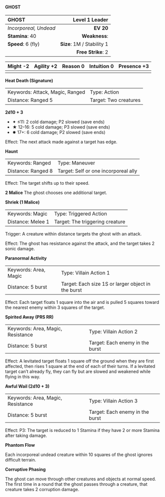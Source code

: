 #### GHOST

| GHOST                 |         **Level 1 Leader** |
| :-------------------- | -------------------------: |
| *Incorporeal, Undead* |                  **EV 20** |
| **Stamina**: 40       |              **Weakness**: |
| **Speed**: 6 (fly)    | **Size**: 1M / Stability 1 |
|                       |         **Free Strike**: 2 |

| **Might** -2 | **Agility** +2 | **Reason** 0 | **Intuition** 0 | **Presence** +3 |
| ------------ | -------------- | ------------ | --------------- | --------------- |
|              |                |              |                 |                 |

**Heat Death (Signature)**

|                                 |                       |
| :------------------------------ | :-------------------- |
| Keywords: Attack, Magic, Ranged | Type: Action          |
| Distance: Ranged 5              | Target: Two creatures |

**2d10 + 3**

- ✦ ≤11: 2 cold damage; P2 slowed (save ends)
- ★ 12–16: 5 cold damage; P3 slowed (save ends)
- ✸ 17+: 6 cold damage; P2 slowed (save ends)

Effect: The next attack made against a target has edge.

**Haunt**

|                    |                                      |
| :----------------- | :----------------------------------- |
| Keywords: Ranged   | Type: Maneuver                       |
| Distance: Ranged 8 | Target: Self or one incorporeal ally |

Effect: The target shifts up to their speed.

**2 Malice**
The ghost chooses one additional target.

**Shriek (1 Malice)**

|                   |                                 |
| :---------------- | :------------------------------ |
| Keywords: Magic   | Type: Triggered Action          |
| Distance: Melee 1 | Target: The triggering creature |

Trigger: A creature within distance targets the ghost with an attack.

Effect: The ghost has resistance against the attack, and the target takes 2 sonic damage.

**Paranormal Activity**

|                       |                                                    |
| :-------------------- | :------------------------------------------------- |
| Keywords: Area, Magic | Type: Villain Action 1                             |
| Distance: 5 burst     | Target: Each size 1S or larger object in the burst |

Effect: Each target floats 1 square into the air and is pulled 5 squares toward the nearest enemy within 3 squares of the target.

**Spirited Away (PRS RR)**

|                                   |                                 |
| :-------------------------------- | :------------------------------ |
| Keywords: Area, Magic, Resistance | Type: Villain Action 2          |
| Distance: 5 burst                 | Target: Each enemy in the burst |

Effect: A levitated target floats 1 square off the ground when they are first affected, then rises 1 square at the end of each of their turns. If a levitated target can’t already fly, they can fly but are slowed and weakened while flying in this way.

**Awful Wail (2d10 + 3)**

|                                   |                                 |
| :-------------------------------- | :------------------------------ |
| Keywords: Area, Magic, Resistance | Type: Villain Action 3          |
| Distance: 5 burst                 | Target: Each enemy in the burst |

Effect: P3: The target is reduced to 1 Stamina if they have 2 or more Stamina after taking damage.

**Phantom Flow**

Each incorporeal undead creature within 10 squares of the ghost ignores difficult terrain.

**Corruptive Phasing**

The ghost can move through other creatures and objects at normal speed. The first time in a round that the ghost passes through a creature, that creature takes 2 corruption damage.
